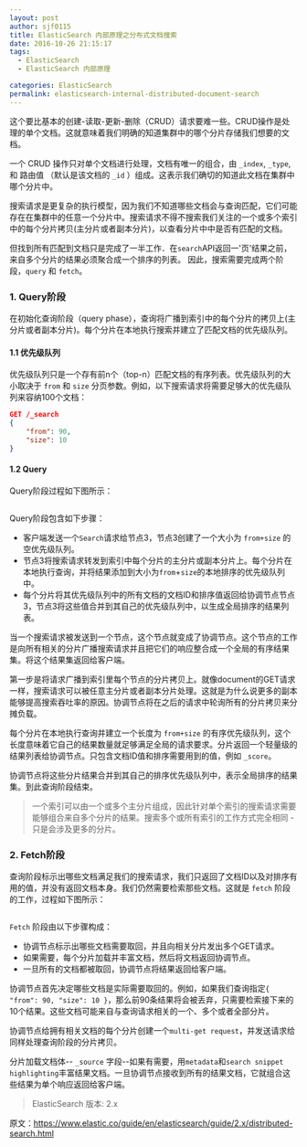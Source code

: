 ```yaml
---
layout: post
author: sjf0115
title: ElasticSearch 内部原理之分布式文档搜索
date: 2016-10-26 21:15:17
tags:
  - ElasticSearch
  - ElasticSearch 内部原理

categories: ElasticSearch
permalink: elasticsearch-internal-distributed-document-search
---
```


这个要比基本的创建-读取-更新-删除（CRUD）请求要难一些。CRUD操作是处理的单个文档。这就意味着我们明确的知道集群中的哪个分片存储我们想要的文档。

一个 CRUD 操作只对单个文档进行处理，文档有唯一的组合，由 `_index`, `_type`, 和 路由值 （默认是该文档的 `_id` ）组成。这表示我们确切的知道此文档在集群中哪个分片中。

搜索请求是更复杂的执行模型，因为我们不知道哪些文档会与查询匹配，它们可能存在在集群中的任意一个分片中。搜索请求不得不搜索我们关注的一个或多个索引中的每个分片拷贝(主分片或者副本分片)，以查看分片中中是否有匹配的文档。

但找到所有匹配到文档只是完成了一半工作．在`search`API返回一'页'结果之前，来自多个分片的结果必须聚合成一个排序的列表。 因此，搜索需要完成两个阶段，`query` 和 `fetch`。

### 1. Query阶段

在初始化查询阶段（query phase），查询将广播到索引中的每个分片的拷贝上(主分片或者副本分片)。每个分片在本地执行搜索并建立了匹配文档的优先级队列。

#### 1.1 优先级队列

优先级队列只是一个存有前n个（top-n）匹配文档的有序列表。优先级队列的大小取决于 `from` 和 `size` 分页参数。例如，以下搜索请求将需要足够大的优先级队列来容纳100个文档：
```json
GET /_search
{
    "from": 90,
    "size": 10
}
```

#### 1.2 Query

Query阶段过程如下图所示：

![]()

Query阶段包含如下步骤：
- 客户端发送一个`Search`请求给节点3，节点3创建了一个大小为 `from+size` 的空优先级队列。
- 节点3将搜索请求转发到索引中每个分片的主分片或副本分片上。每个分片在本地执行查询，并将结果添加到大小为`from`+`size`的本地排序的优先级队列中。
- 每个分片将其优先级队列中的所有文档的文档ID和排序值返回给协调节点节点3，节点3将这些值合并到其自己的优先级队列中，以生成全局排序的结果列表。

当一个搜索请求被发送到一个节点，这个节点就变成了协调节点。这个节点的工作是向所有相关的分片广播搜索请求并且把它们的响应整合成一个全局的有序结果集。将这个结果集返回给客户端。

第一步是将请求广播到索引里每个节点的分片拷贝上。就像document的GET请求一样，搜索请求可以被任意主分片或者副本分片处理。这就是为什么说更多的副本能够提高搜索吞吐率的原因。协调节点将在之后的请求中轮询所有的分片拷贝来分摊负载。

每个分片在本地执行查询并建立一个长度为 `from+size` 的有序优先级队列，这个长度意味着它自己的结果数量就足够满足全局的请求要求。分片返回一个轻量级的结果列表给协调节点。只包含文档ID值和排序需要用到的值，例如 `_score`。

协调节点将这些分片结果合并到其自己的排序优先级队列中，表示全局排序的结果集。到此查询阶段结束。

> 一个索引可以由一个或多个主分片组成，因此针对单个索引的搜索请求需要能够组合来自多个分片的结果。搜索多个或所有索引的工作方式完全相同 - 只是会涉及更多的分片。


### 2. Fetch阶段

查询阶段标示出哪些文档满足我们的搜索请求，我们只返回了文档ID以及对排序有用的值，并没有返回文档本身。我们仍然需要检索那些文档。这就是 `fetch` 阶段的工作，过程如下图所示：

![]()

`Fetch` 阶段由以下步骤构成：
- 协调节点标示出哪些文档需要取回，并且向相关分片发出多个GET请求。
- 如果需要，每个分片加载并丰富文档，然后将文档返回协调节点。
- 一旦所有的文档都被取回，协调节点将结果返回给客户端。

协调节点首先决定哪些文档是实际需要取回的。例如，如果我们查询指定`{ "from": 90, "size": 10 }`，那么前90条结果将会被丢弃，只需要检索接下来的10个结果。这些文档可能来自与查询请求相关的一个、多个或者全部分片。

协调节点给拥有相关文档的每个分片创建一个`multi-get request`，并发送请求给同样处理查询阶段的分片拷贝。

分片加载文档体-- `_source` 字段--如果有需要，用`metadata`和`search snippet highlighting`丰富结果文档。一旦协调节点接收到所有的结果文档，它就组合这些结果为单个响应返回给客户端。

> ElasticSearch 版本: 2.x

原文：https://www.elastic.co/guide/en/elasticsearch/guide/2.x/distributed-search.html
